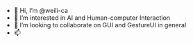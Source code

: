- 👋 Hi, I’m @weili-ca
- 👀 I’m interested in AI and Human-computer Interaction
- 💞️ I’m looking to collaborate on GUI and GestureUI in general
- 📫 

<!---
weili-ca/weili-ca is a ✨ special ✨ repository because its `README.md` (this file) appears on your GitHub profile.
You can click the Preview link to take a look at your changes.
--->
